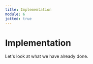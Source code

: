 ```yaml
---
title: Implememtation
module: 6
jotted: true
---
```


# Implementation

Let's look at what we have already done. 